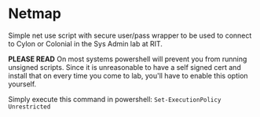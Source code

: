 Netmap
======

Simple net use script with secure user/pass wrapper to be used to connect to Cylon or Colonial in the Sys Admin lab at RIT.


**PLEASE READ**
On most systems powershell will prevent you from
running unsigned scripts. Since it is unreasonable
to have a self signed cert and install that on every
time you come to lab, you'll have to enable this
option yourself. 

Simply execute this command in powershell:
`Set-ExecutionPolicy Unrestricted`
